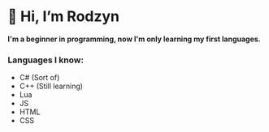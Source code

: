 # :wave: Hi, I’m Rodzyn

**I'm a beginner in programming, now I'm only learning my first languages.**

### Languages I know:
- C# (Sort of)
- C++ (Still learning)
- Lua
- JS
- HTML
- CSS
